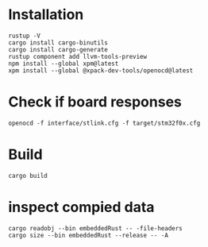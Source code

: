 
#  Installation 
    rustup -V
    cargo install cargo-binutils
    cargo install cargo-generate
    rustup component add llvm-tools-preview
    npm install --global xpm@latest
    xpm install --global @xpack-dev-tools/openocd@latest

# Check if board responses
    openocd -f interface/stlink.cfg -f target/stm32f0x.cfg

# Build
    cargo build

# inspect compied data
    cargo readobj --bin embeddedRust -- -file-headers
    cargo size --bin embeddedRust --release -- -A